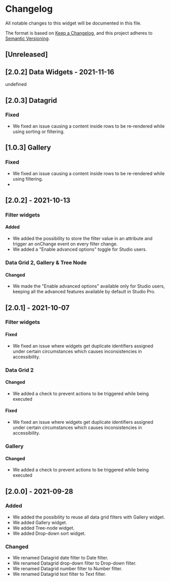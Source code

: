 # Changelog
All notable changes to this widget will be documented in this file.

The format is based on [Keep a Changelog](https://keepachangelog.com/en/1.0.0/), and this project adheres to [Semantic Versioning](https://semver.org/spec/v2.0.0.html).

## [Unreleased]

## [2.0.2] Data Widgets - 2021-11-16
undefined

## [2.0.3] Datagrid
### Fixed
- We fixed an issue causing a content inside rows to be re-rendered while using sorting or filtering.

## [1.0.3] Gallery
### Fixed
- We fixed an issue causing a content inside rows to be re-rendered while using filtering.
-

## [2.0.2] - 2021-10-13

### Filter widgets

#### Added
- We added the possibility to store the filter value in an attribute and trigger an onChange event on every filter change.
- We added a "Enable advanced options" toggle for Studio users.

### Data Grid 2, Gallery & Tree Node

#### Changed
- We made the "Enable advanced options" available only for Studio users, keeping all the advanced features available by default in Studio Pro.


## [2.0.1] - 2021-10-07

### Filter widgets

#### Fixed
- We fixed an issue where widgets get duplicate identifiers assigned under certain circumstances which causes inconsistencies in accessibility.

### Data Grid 2

#### Changed
- We added a check to prevent actions to be triggered while being executed

#### Fixed
- We fixed an issue where widgets get duplicate identifiers assigned under certain circumstances which causes inconsistencies in accessibility.

### Gallery

#### Changed
- We added a check to prevent actions to be triggered while being executed

## [2.0.0] - 2021-09-28

### Added
- We added the possibility to reuse all data grid filters with Gallery widget.
- We added Gallery widget.
- We added Tree-node widget.
- We added Drop-down sort widget.

### Changed
- We renamed Datagrid date filter to Date filter.
- We renamed Datagrid drop-down filter to Drop-down filter.
- We renamed Datagrid number filter to Number filter.
- We renamed Datagrid text filter to Text filter.
